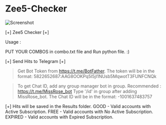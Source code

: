 # Zee5-Checker

![Screenshot](https://user-images.githubusercontent.com/72512623/213348562-9e277219-5b11-471d-8a93-4ee36cab6f3d.jpg)

[+] Zee5 Checker [+]

Usage :

PUT YOUR COMBOS in combo.txt file and Run python file. :)

[+] Send Hits to Telegram [+]

> Get Bot Token from https://t.me/BotFather.
The token will be in the format: 
5822652687:AAG8OOKPq5I5jI1NUsb5MqwotT3FUNFCNQk

> To get Chat ID, add any group manager bot in group.
Recommended : https://t.me/MissRose_bot
Type '/id' in group after adding MissRose_bot.
The Chat ID will be in the format:
-1001637483757

[+] Hits will be saved in the Results folder.
GOOD    - Valid accounts with Active Subscription.
FREE    - Valid accounts with No Active Subscription.
EXPIRED - Valid accounts with Expired Subscription.
